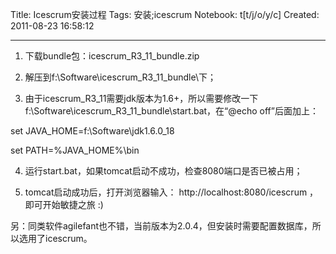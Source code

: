 Title: Icescrum安装过程
Tags: 安装;icescrum
Notebook: t[t/j/o/y/c]
Created: 2011-08-23 16:58:12

------

1. 下载bundle包：icescrum_R3_11_bundle.zip

2. 解压到f:\Software\icescrum_R3_11_bundle\下；

3. 由于icescrum_R3_11需要jdk版本为1.6+，所以需要修改一下f:\Software\icescrum_R3_11_bundle\start.bat，在“@echo off”后面加上：

 set JAVA_HOME=f:\Software\jdk1.6.0_18

 set PATH=%JAVA_HOME%\bin

4. 运行start.bat，如果tomcat启动不成功，检查8080端口是否已被占用；

5. tomcat启动成功后，打开浏览器输入： http://localhost:8080/icescrum ，即可开始敏捷之旅 :)

 

另：同类软件agilefant也不错，当前版本为2.0.4，但安装时需要配置数据库，所以选用了icescrum。